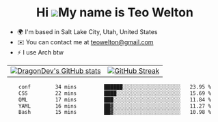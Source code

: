 <div align="center">
  
# Hi ![](https://user-images.githubusercontent.com/18350557/176309783-0785949b-9127-417c-8b55-ab5a4333674e.gif)My name is Teo Welton
</div>

*   🌍  I'm based in Salt Lake City, Utah, United States
*   ✉️  You can contact me at [teowelton@gmail.com](mailto:teowelton@gmail.com)
*   ⚡  I use Arch btw

<div align="center">

|||
|:-------------------------:|:-------------------------:|
| [![DragonDev's GitHub stats](https://github-readme-stats.vercel.app/api?username=DragonDev07&bg_color=1e1e2e&text_color=cdd6f4&icon_color=cba6f7&title_color=94e2d5)](https://github.com/DragonDev07) | [![GitHub Streak](https://streak-stats.demolab.com?user=DragonDev07&theme=catppuccin-mocha)](https://git.io/streak-stats) |

<!--START_SECTION:waka-->

```txt
conf        34 mins         ██████░░░░░░░░░░░░░░░░░░░   23.95 %
CSS         22 mins         ████░░░░░░░░░░░░░░░░░░░░░   15.69 %
QML         17 mins         ███░░░░░░░░░░░░░░░░░░░░░░   11.84 %
YAML        16 mins         ██▓░░░░░░░░░░░░░░░░░░░░░░   11.27 %
Bash        15 mins         ██▓░░░░░░░░░░░░░░░░░░░░░░   10.98 %
```

<!--END_SECTION:waka-->

</div>

